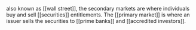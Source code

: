 also known as [[wall street]], the secondary markets are where individuals buy and sell [[securities]] entitlements. The [[primary market]] is where an issuer sells the securities to [[prime banks]] and [[accredited investors]].